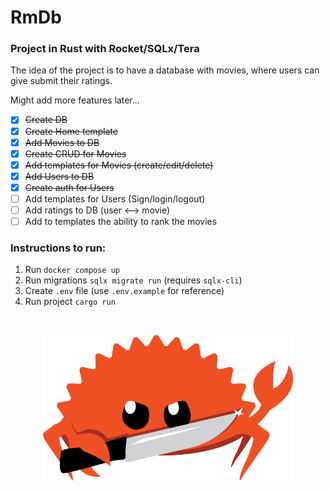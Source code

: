 # RmDb
### Project in Rust with Rocket/SQLx/Tera

The idea of the project is to have a database with movies, where users can give submit their ratings.

Might add more features later...

- [x] ~~Create DB~~
- [x] ~~Create Home template~~
- [x] ~~Add Movies to DB~~
- [x] ~~Create CRUD for Movies~~
- [x] ~~Add templates for Movies (create/edit/delete)~~
- [x] ~~Add Users to DB~~
- [x] ~~Create auth for Users~~
- [ ] Add templates for Users (Sign/login/logout)
- [ ] Add ratings to DB (user <--> movie)
- [ ] Add to templates the ability to rank the movies

### Instructions to run:

1. Run ```docker compose up```
2. Run migrations ```sqlx migrate run``` (requires ```sqlx-cli```)
3. Create ```.env``` file (use ```.env.example``` for reference)
4. Run project ``` cargo run ```

</br>

<p align="center">
  <kbd>
    <img align="center" alt="waving" width="400" src="https://github.com/Axl-91/rmdb/blob/main/static/images/ferris.png">
  </kbd>
</p>
